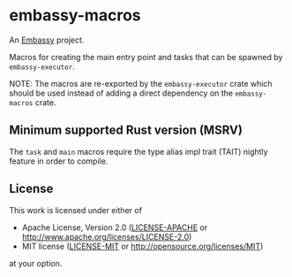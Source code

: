 # embassy-macros

An [Embassy](https://embassy.dev) project.

Macros for creating the main entry point and tasks that can be spawned by `embassy-executor`. 

NOTE: The macros are re-exported by the `embassy-executor` crate which should be used instead of adding a direct dependency on the `embassy-macros` crate.

## Minimum supported Rust version (MSRV)

The `task` and `main` macros require the type alias impl trait (TAIT) nightly feature in order to compile.

## License

This work is licensed under either of

- Apache License, Version 2.0 ([LICENSE-APACHE](LICENSE-APACHE) or
  <http://www.apache.org/licenses/LICENSE-2.0>)
- MIT license ([LICENSE-MIT](LICENSE-MIT) or <http://opensource.org/licenses/MIT>)

at your option.
